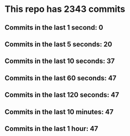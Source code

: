 # This repo has 2343 commits

## Commits in the last 1 second: 0
## Commits in the last 5 seconds: 20
## Commits in the last 10 seconds: 37
## Commits in the last 60 seconds: 47
## Commits in the last 120 seconds: 47
## Commits in the last 10 minutes: 47
## Commits in the last 1 hour: 47
